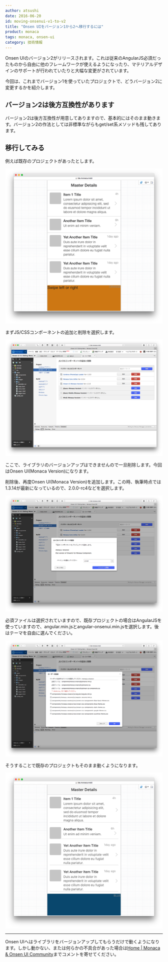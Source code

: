```yaml
---
author: atsushi
date: 2016-06-20
id: moving-onsenui-v1-to-v2
title: "Onsen UIをバージョン1から2へ移行するには"
product: monaca
tags: monaca, onsen-ui
category: 技術情報
---
```


Onsen UIのバージョン2がリリースされます。これは従来のAngularJS必須だったものから自由に他のフレームワークが使えるようになったり、マテリアルデザインのサポートが行われていたりと大幅な変更がされています。

今回は、これまでバージョン1を使っていたプロジェクトで、どうバージョン2に変更するかを紹介します。

## バージョン2は後方互換性があります

バージョン2は後方互換性が用意してありますので、基本的にはそのまま動きます。バージョン2の作法としては非標準ながらもget/set系メソッドも残してあります。

## 移行してみる

例えば既存のプロジェクトがあったとします。

![](../content/images/2016/Jun/onsenui-v1-to-v2-6.png)

まずJS/CSSコンポーネントの追加と削除を選択します。

![](../content/images/2016/Jun/onsenui-v1-to-v2-5.png)

ここで、ライブラリのバージョンアップはできませんので一旦削除します。今回はOnsen UI(Monaca Version)になります。

削除後、再度Onsen UI(Monaca Version)を追加します。この時、執筆時点では1.3.14が最新になっているので、2.0.0-rc4などを選択します。

![](../content/images/2016/Jun/onsenui-v1-to-v2-4.png)

必須ファイルは選択されていますので、既存プロジェクトの場合はAngularJSを使っていますので、angular.min.jsとangular-onsenui.min.jsを選択します。後はテーマを自由に選んでください。

![](../content/images/2016/Jun/onsenui-v1-to-v2-3.png)

そうすることで既存のプロジェクトもそのまま動くようになります。

![](../content/images/2016/Jun/onsenui-v1-to-v2-1.png)

----

Onsen UIへはライブラリをバージョンアップしてもらうだけで動くようになります。しかし動かない、または何らかの不具合があった場合は[Home | Monaca & Onsen UI Community](https://community.onsen.io/)までコメントを寄せてください。
